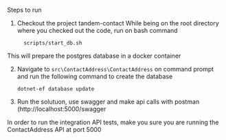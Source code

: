 Steps to run 

1.  Checkout the project tandem-contact
    While being on the root directory where you checked out the code, run on bash command
       
          scripts/start_db.sh
          
This will prepare the postgres database in a docker container

2.  Navigate to ```src\ContactAddress\ContactAddress``` on command prompt and run the following command to create the database
      
     ``` dotnet-ef database update  ```     
     
3. Run the solutuon, use swagger and make api calls with postman (http://localhost:5000/swagger

In order to run the integration API tests, make you sure you are running the ContactAddress API at port 5000
